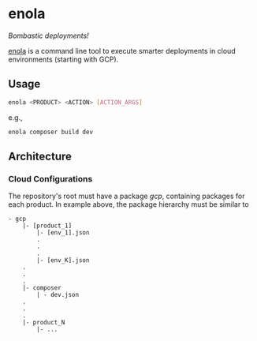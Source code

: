 # enola

*Bombastic deployments!*

[enola](https://en.wikipedia.org/wiki/Enola_Gay) is a command line tool to execute smarter deployments in cloud environments (starting with GCP).


## Usage

```bash
enola <PRODUCT> <ACTION> [ACTION_ARGS]
```

e.g.,

```bash
enola composer build dev
```


## Architecture

### Cloud Configurations

The repository's root must have a package *gcp*, containing packages for each product. In example above, the package hierarchy must be similar to

```
- gcp
    |- [product_1]
        |- [env_1].json
        .
        .
        .
        |- [env_K].json
    .
    .
    .
    |- composer
        | - dev.json
    .
    .
    .
    |- product_N
        |- ...
```
